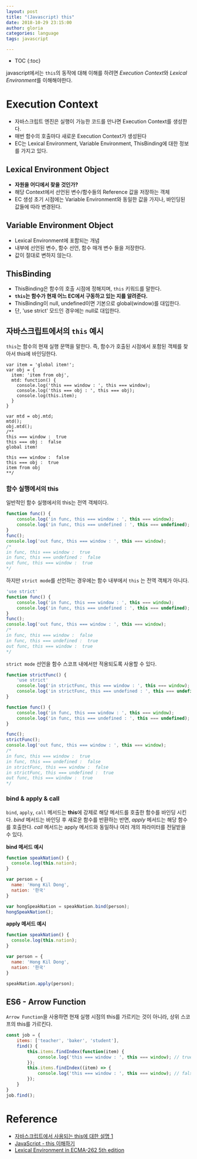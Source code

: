 ```yaml
---
layout: post
title: "(Javascript) this"
date: 2018-10-29 23:15:00
author: gloria
categories: language
tags: javascript

---
```


* TOC
{:toc}

javascript에서는 `this`의 동작에 대해 이해를 하려면 *Execution Context*와 *Lexical Environment*를 이해해야한다.

# Execution Context

- 자바스크립트 엔진은 실행이 가능한 코드를 만나면 Execution Context를 생성한다.
- 매번 함수의 호출마다 새로운 Execution Context가 생성된다
- EC는 Lexical Environment, Variable Environment, ThisBinding에 대한 정보를 가지고 있다.

## Lexical Environment Object

- **자원을 어디에서 찾을 것인가?**
- 해당 Context에서 선언된 변수/함수들의 Reference 값을 저장하는 객체
- EC 생성 초기 시점에는 Variable Environment와 동일한 값을 가지나, 바인딩된 값들에 따라 변경된다.

## Variable Environment Object

- Lexical Environment에 포함되는 개념
- 내부에 선언된 변수, 함수 선언, 함수 매개 변수 들을 저장한다.
- 값이 절대로 변하지 않는다.

## ThisBinding

- ThisBinding은 함수의 호출 시점에 정해지며, `this` 키워드를 말한다.
- **`this`는 함수가 현재 어느 EC에서 구동하고 있는 지를 알려준다.**
- ThisBinding이 null, undefined이면 기본으로 global(window)를 대입한다.
- 단, 'use strict' 모드인 경우에는 null로 대입한다.

## 자바스크립트에서의 `this` 예시

`this`는 함수의 현재 실행 문맥을 말한다. 즉, 함수가 호출된 시점에서 포함된 객체를 찾아서 this에 바인딩한다.

```javascrip시
var item = 'global item!';
var obj = {
  item: 'item from obj',
  mtd: function() {
  	console.log('this === window : ', this === window);
  	console.log('this === obj : ', this === obj);
    console.log(this.item);
  }
}

var mtd = obj.mtd;
mtd();	
obj.mtd();
/**
this === window :  true
this === obj :  false
global item!

this === window :  false
this === obj :  true
item from obj
**/
```

### 함수 실행에서의 this

일반적인 함수 실행에서의 this는 전역 객체이다.

```javascript
function func() {
    console.log('in func, this === window : ', this === window);
    console.log('in func, this === undefined : ', this === undefined);
}
func();
console.log('out func, this === window : ', this === window);
/*
in func, this === window :  true
in func, this === undefined :  false
out func, this === window :  true
*/
```

하지만 `strict mode`를 선언하는 경우에는 함수 내부에서 `this` 는 전역 객체가 아니다.

```javascript
'use strict'
function func() {
    console.log('in func, this === window : ', this === window);
    console.log('in func, this === undefined : ', this === undefined);
}
func();
console.log('out func, this === window : ', this === window);
/*
in func, this === window :  false
in func, this === undefined :  true
out func, this === window :  true
*/
```

`strict mode` 선언을 함수 스코프 내에서만 적용되도록 사용할 수 있다.

```javascript
function strictFunc() {
    'use strict'
    console.log('in strictFunc, this === window : ', this === window);
    console.log('in strictFunc, this === undefined : ', this === undefined);
}

function func() {
    console.log('in func, this === window : ', this === window);
    console.log('in func, this === undefined : ', this === undefined);
}

func();
strictFunc();
console.log('out func, this === window : ', this === window);
/*
in func, this === window :  true
in func, this === undefined :  false
in strictFunc, this === window :  false
in strictFunc, this === undefined :  true
out func, this === window :  true
*/
```

### bind & apply & call

`bind`,  `apply`, `call` 메서드는 **this**에 강제로 해당 메서드를 호출한 함수를 바인딩 시킨다.
*bind* 메서드는 바인딩 후 새로운 함수를 반환하는 반면, *apply* 메서드는 해당 함수를 호출한다.
*call* 메서드는 apply 메서드와 동일하나 여러 개의 파라미터를 전달받을 수 있다.

**bind 메서드 예시**

```javascript
function speakNation() {
  console.log(this.nation);
}

var person = {
  name: 'Hong Kil Dong',
  nation: '한국'
}

var hongSpeakNation = speakNation.bind(person);
hongSpeakNation();
```

**apply 메서드 예시**

```javascript
function speakNation() {
  console.log(this.nation);
}

var person = {
  name: 'Hong Kil Dong',
  nation: '한국'
}

speakNation.apply(person);
```

## ES6 - Arrow Function

`Arrow Function`을 사용하면 현재 실행 시점의 this를 가르키는 것이 아니라,  상위 스코프의 this를 가르킨다. 

```javascript
const job = {
    items: ['teacher', 'baker', 'student'],
    find() {
       	this.items.findIndex(function(item) {
    		console.log('this === window : ', this === window); // true
    	}); 
    	this.items.findIndex((item) => {
        	console.log('this === window : ', this === window); // false
    	});
    }
}
job.find();
```

# Reference

- [자바스크립트에서 사용되는 this에 대한 설명 1](http://webframeworks.kr/tutorials/translate/explanation-of-this-in-javascript-1/)
- [JavaScript - this 이해하기](https://blog.kesuskim.com/2016/09/understanding-js-this/)
- [Lexical Environment in ECMA-262 5th edition](http://huns.me/development/1407)
